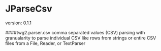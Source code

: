 JParseCsv
==============
version: 0.1.1

####twg2.parser.csv
comma separated values (CSV) parsing with granualarity to parse individual CSV like rows from strings or entire CSV files from a File, Reader, or TextParser
